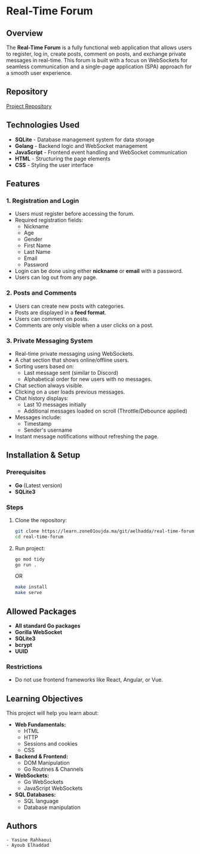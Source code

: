 # Real-Time Forum

## Overview

The **Real-Time Forum** is a fully functional web application that allows users to register, log in, create posts, comment on posts, and exchange private messages in real-time. This forum is built with a focus on WebSockets for seamless communication and a single-page application (SPA) approach for a smooth user experience.

## Repository

[Project Repository](https://learn.zone01oujda.ma/git/aelhadda/real-time-forum)

## Technologies Used

- **SQLite** - Database management system for data storage
- **Golang** - Backend logic and WebSocket management
- **JavaScript** - Frontend event handling and WebSocket communication
- **HTML** - Structuring the page elements
- **CSS** - Styling the user interface

## Features

### 1. Registration and Login

- Users must register before accessing the forum.
- Required registration fields:
  - Nickname
  - Age
  - Gender
  - First Name
  - Last Name
  - Email
  - Password
- Login can be done using either **nickname** or **email** with a password.
- Users can log out from any page.

### 2. Posts and Comments

- Users can create new posts with categories.
- Posts are displayed in a **feed format**.
- Users can comment on posts.
- Comments are only visible when a user clicks on a post.

### 3. Private Messaging System

- Real-time private messaging using WebSockets.
- A chat section that shows online/offline users.
- Sorting users based on:
  - Last message sent (similar to Discord)
  - Alphabetical order for new users with no messages.
- Chat section always visible.
- Clicking on a user loads previous messages.
- Chat history displays:
  - Last 10 messages initially
  - Additional messages loaded on scroll (Throttle/Debounce applied)
- Messages include:
  - Timestamp
  - Sender's username
- Instant message notifications without refreshing the page.


## Installation & Setup

### Prerequisites

- **Go** (Latest version)
- **SQLite3**

### Steps

1. Clone the repository:
   ```sh
   git clone https://learn.zone01oujda.ma/git/aelhadda/real-time-forum.git
   cd real-time-forum
   ```
2. Run project:
    ```sh
    go mod tidy
    go run .
    ```
    OR
    
    ```sh
    make install
    make serve
    ```

## Allowed Packages

- **All standard Go packages**
- **Gorilla WebSocket**
- **SQLite3**
- **bcrypt**
- **UUID**

### Restrictions

- Do not use frontend frameworks like React, Angular, or Vue.

## Learning Objectives

This project will help you learn about:

- **Web Fundamentals:**
  - HTML
  - HTTP
  - Sessions and cookies
  - CSS
- **Backend & Frontend:**
  - DOM Manipulation
  - Go Routines & Channels
- **WebSockets:**
  - Go WebSockets
  - JavaScript WebSockets
- **SQL Databases:**
  - SQL language
  - Database manipulation

## Authors
    - Yasine Rahhaoui
    - Ayoub Elhaddad

